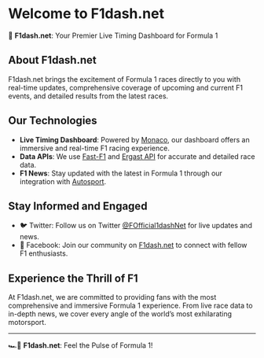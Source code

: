 # Welcome to F1dash.net

🏁 **F1dash.net**: Your Premier Live Timing Dashboard for Formula 1

## About F1dash.net

F1dash.net brings the excitement of Formula 1 races directly to you with real-time updates, comprehensive coverage of upcoming and current F1 events, and detailed results from the latest races.

## Our Technologies

- **Live Timing Dashboard**: Powered by [Monaco](https://github.com/tdjsnelling/monaco), our dashboard offers an immersive and real-time F1 racing experience.
- **Data APIs**: We use [Fast-F1](https://github.com/theOehrly/Fast-F1) and [Ergast API](https://ergast.com/mrd/) for accurate and detailed race data.
- **F1 News**: Stay updated with the latest in Formula 1 through our integration with [Autosport](https://www.autosport.com/f1/news/).

## Stay Informed and Engaged

- 🐦 Twitter: Follow us on Twitter [@FOfficial1dashNet](https://twitter.com/OfficialF1Dash) for live updates and news.
- 👥 Facebook: Join our community on [F1dash.net](https://www.facebook.com/f1dashnet) to connect with fellow F1 enthusiasts.

## Experience the Thrill of F1

At F1dash.net, we are committed to providing fans with the most comprehensive and immersive Formula 1 experience. From live race data to in-depth news, we cover every angle of the world’s most exhilarating motorsport.

---

🏎️💨 **F1dash.net**: Feel the Pulse of Formula 1!
